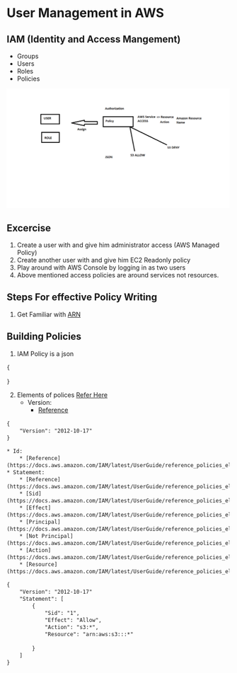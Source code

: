 # User Management in AWS

## IAM (Identity and Access Mangement)
* Groups
* Users
* Roles
* Policies

![Preview](./Images/Policy.png)


## Excercise
1. Create a user with <any name> and give him administrator access (AWS Managed Policy)
2. Create another user with <any name> and give him EC2 Readonly policy
3. Play around with AWS Console by logging in as two users
4. Above mentioned access policies are around services not resources.

## Steps For effective Policy Writing
1. Get Familiar with [ARN](https://docs.aws.amazon.com/general/latest/gr/aws-arns-and-namespaces.html) 


## Building Policies
1. IAM Policy is a json 
```
{

}
```
2. Elements of polices [Refer Here](https://docs.aws.amazon.com/IAM/latest/UserGuide/reference_policies_elements.html)
    * Version:
        * [Reference](https://docs.aws.amazon.com/IAM/latest/UserGuide/reference_policies_elements_version.html)
```
{
    "Version": "2012-10-17"
}
```
    * Id:
        * [Reference](https://docs.aws.amazon.com/IAM/latest/UserGuide/reference_policies_elements_id.html)
    * Statement:
        * [Reference](https://docs.aws.amazon.com/IAM/latest/UserGuide/reference_policies_elements_statement.html)
        * [Sid](https://docs.aws.amazon.com/IAM/latest/UserGuide/reference_policies_elements_sid.html)
        * [Effect](https://docs.aws.amazon.com/IAM/latest/UserGuide/reference_policies_elements_effect.html)
        * [Principal](https://docs.aws.amazon.com/IAM/latest/UserGuide/reference_policies_elements_principal.html)
        * [Not Principal](https://docs.aws.amazon.com/IAM/latest/UserGuide/reference_policies_elements_notprincipal.html)
        * [Action](https://docs.aws.amazon.com/IAM/latest/UserGuide/reference_policies_elements_action.html)
        * [Resource](https://docs.aws.amazon.com/IAM/latest/UserGuide/reference_policies_elements_resource.html)
```
{
    "Version": "2012-10-17"
    "Statement": [
        {
            "Sid": "1",
            "Effect": "Allow",
            "Action": "s3:*",
            "Resource": "arn:aws:s3:::*"

        }
    ]
}

```